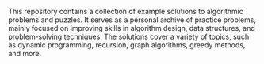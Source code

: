 This repository contains a collection of example solutions to algorithmic problems and puzzles. It serves as a personal archive of practice problems, mainly focused on improving skills in algorithm design, data structures, and problem-solving techniques. The solutions cover a variety of topics, such as dynamic programming, recursion, graph algorithms, greedy methods, and more.
